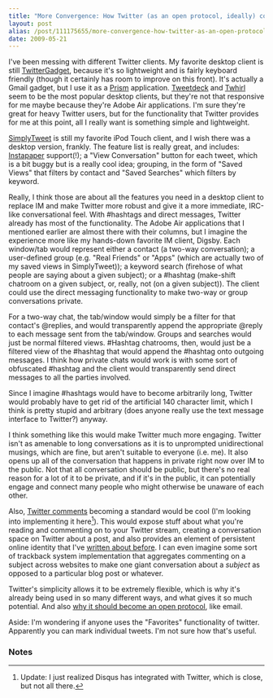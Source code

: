 ```yaml
---
title: "More Convergence: How Twitter (as an open protocol, ideally) could (and maybe will) replace IM and all web commenting and make them both better"
layout: post
alias: /post/111175655/more-convergence-how-twitter-as-an-open-protocol
date: 2009-05-21
---
```


I've been messing with different Twitter clients. My favorite desktop
client is still [TwitterGadget](http://www.twittergadget.com/), because
it's so lightweight and is fairly keyboard friendly (though it certainly
has room to improve on this front). It's actually a Gmail gadget, but I
use it as a [Prism](http://labs.mozilla.com/projects/prism/)
application. [Tweetdeck](http://www.tweetdeck.com/beta/) and
[Twhirl](http://www.twhirl.org/) seem to be the most popular desktop
clients, but they're not that responsive for me maybe because they're
Adobe Air applications. I'm sure they're great for heavy Twitter users,
but for the functionality that Twitter provides for me at this point,
all I really want is something simple and lightweight.

[SimplyTweet](http://motionobj.com/simplytweet/) is still my favorite
iPod Touch client, and I wish there was a desktop version, frankly. The
feature list is really great, and includes:
[Instapaper](http://www.instapaper.com/) support(!); a "View
Conversation" button for each tweet, which is a bit buggy but is a
really cool idea; grouping, in the form of "Saved Views" that filters by
contact and "Saved Searches" which filters by keyword.

Really, I think those are about all the features you need in a desktop
client to replace IM and make Twitter more robust and give it a more
immediate, IRC-like conversational feel. With \#hashtags and direct
messages, Twitter already has most of the functionality. The Adobe Air
applications that I mentioned earlier are almost there with their
columns, but I imagine the experience more like my hands-down favorite
IM client, Digsby. Each window/tab would represent either a contact (a
two-way conversation); a user-defined group (e.g. "Real Friends" or
"Apps" (which are actually two of my saved views in SimplyTweet)); a
keyword search (firehose of what people are saying about a given
subject); or a \#hashtag (make-shift chatroom on a given subject, or,
really, not (on a given subject)). The client could use the direct
messaging functionality to make two-way or group conversations private.

For a two-way chat, the tab/window would simply be a filter for that
contact's @replies, and would transparently append the appropriate
@reply to each message sent from the tab/window. Groups and searches
would just be normal filtered views. \#Hashtag chatrooms, then, would
just be a filtered view of the \#hashtag that would append the \#hashtag
onto outgoing messages. I think how private chats would work is with
some sort of obfuscated \#hashtag and the client would transparently
send direct messages to all the parties involved.

Since I imagine \#hashtags would have to become arbitrarily long,
Twitter would probably have to get rid of the artificial 140 character
limit, which I think is pretty stupid and arbitrary (does anyone really
use the text message interface to Twitter?) anyway.

I think something like this would make Twitter much more engaging.
Twitter isn't as amenable to long conversations as it is to unprompted
unidirectional musings, which are fine, but aren't suitable to everyone
(i.e. me). It also opens up all of the conversation that happens in
private right now over IM to the public. Not that all conversation
should be public, but there's no real reason for a lot of it to be
private, and if it's in the public, it can potentially engage and
connect many people who might otherwise be unaware of each other.

Also, [Twitter
comments](http://www.readwriteweb.com/archives/integrate_twitter_comments_int.php)
becoming a standard would be cool (I'm looking into implementing it
here[^1]). This would expose stuff about what you're reading and
commenting on to your Twitter stream, creating a conversation space on
Twitter about a post, and also provides an element of persistent online
identity that I've [written about
before](http://blog.byjoemoon.com/post/100514718/persistent-online-identity).
I can even imagine some sort of trackback system implementation that
aggregates commenting on a subject across websites to make one giant
conversation about a *subject* as opposed to a particular blog post or
whatever.

Twitter's simplicity allows it to be extremely flexible, which is why
it's already being used in so many different ways, and what gives it so
much potential. And also [why it should become an open
protocol](http://regulargeek.com/2009/02/25/twitter-is-not-broken-it-is-infrastructure/),
like email.

Aside: I'm wondering if anyone uses the "Favorites" functionality of
twitter. Apparently you can mark individual tweets. I'm not sure how
that's useful.

### Notes

[^1]: Update: I just realized Disqus has integrated with Twitter, which is
    close, but not all there. 
